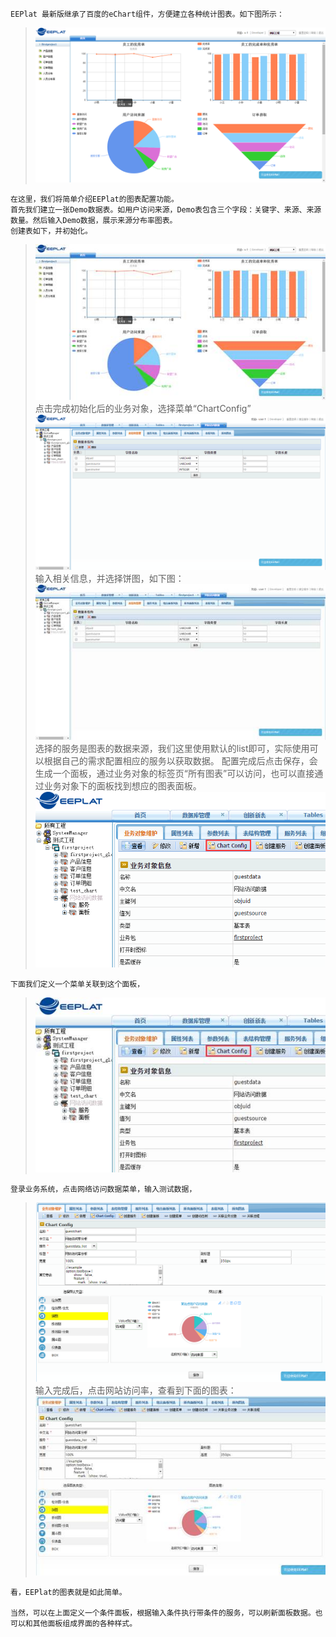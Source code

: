 	EEPlat 最新版继承了百度的eChart组件，方便建立各种统计图表。如下图所示：
	
> ![imgs/ec_image001.png](imgs/ec_image001.png)

	
	在这里，我们将简单介绍EEPlat的图表配置功能。
	首先我们建立一张Demo数据表。如用户访问来源，Demo表包含三个字段：关键字、来源、来源数量。然后输入Demo数据，展示来源分布率图表。
	创建表如下，并初始化。
> ![imgs/ec_image002.jpg](imgs/ec_image002.jpg)
	点击完成初始化后的业务对象，选择菜单“ChartConfig”
> ![imgs/ec_image003.png](imgs/ec_image003.png)
	输入相关信息，并选择饼图，如下图：
> ![imgs/ec_image004.png](imgs/ec_image004.jpg)
	选择的服务是图表的数据来源，我们这里使用默认的list即可，实际使用可以根据自己的需求配置相应的服务以获取数据。
	配置完成后点击保存，会生成一个面板，通过业务对象的标签页“所有图表”可以访问，也可以直接通过业务对象下的面板找到想应的图表面板。
> ![imgs/ec_image005.png](imgs/ec_image005.png)

	下面我们定义一个菜单关联到这个面板，
> ![imgs/ec_image006.png](imgs/ec_image006.jpg)

	登录业务系统，点击网络访问数据菜单，输入测试数据，
> ![imgs/ec_image007.png](imgs/ec_image007.png)
	输入完成后，点击网站访问率，查看到下面的图表：
> ![imgs/ec_image008.png](imgs/ec_image008.jpg)
	
	看，EEPlat的图表就是如此简单。

	当然，可以在上面定义一个条件面板，根据输入条件执行带条件的服务，可以刷新面板数据。也可以和其他面板组成界面的各种样式。
